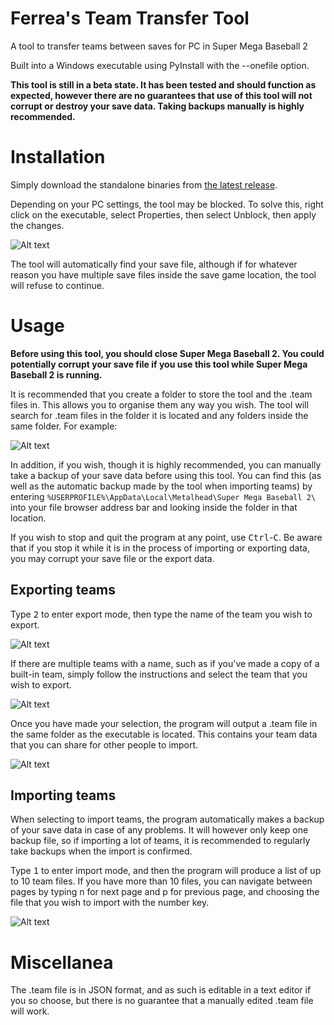 # Ferrea's Team Transfer Tool
A tool to transfer teams between saves for PC in Super Mega Baseball 2

Built into a Windows executable using PyInstall with the --onefile option.

**This tool is still in a beta state. It has been tested and should function as expected, however there are no guarantees that use of this tool will not corrupt or destroy your save data. Taking backups manually is highly recommended.**

# Installation
Simply download the standalone binaries from [the latest release](https://github.com/JudgeZarbi/smb2-team-transfer-tool/releases/latest).

Depending on your PC settings, the tool may be blocked. To solve this, right click on the executable, select Properties, then select Unblock, then apply the changes.

![Alt text](https://raw.githubusercontent.com/JudgeZarbi/smb2-team-transfer-tool/master/images/image1.png)

The tool will automatically find your save file, although if for whatever reason you have multiple save files inside the save game location, the tool will refuse to continue.

# Usage

**Before using this tool, you should close Super Mega Baseball 2. You could potentially corrupt your save file if you use this tool while Super Mega Baseball 2 is running.**

It is recommended that you create a folder to store the tool and the .team files in. This allows you to organise them any way you wish. The tool will search for .team files in the folder it is located and any folders inside the same folder. For example:

![Alt text](https://raw.githubusercontent.com/JudgeZarbi/smb2-team-transfer-tool/master/images/image2.png)

In addition, if you wish, though it is highly recommended, you can manually take a backup of your save data before using this tool. You can find this (as well as the automatic backup made by the tool when importing teams) by entering `%USERPROFILE%\AppData\Local\Metalhead\Super Mega Baseball 2\` into your file browser address bar and looking inside the folder in that location.

If you wish to stop and quit the program at any point, use <kbd>Ctrl</kbd>-<kbd>C</kbd>. Be aware that if you stop it while it is in the process of importing or exporting data, you may corrupt your save file or the export data.

## Exporting teams
Type <kbd>2</kbd> to enter export mode, then type the name of the team you wish to export.

![Alt text](https://raw.githubusercontent.com/JudgeZarbi/smb2-team-transfer-tool/master/images/image3.png)

If there are multiple teams with a name, such as if you've made a copy of a built-in team, simply follow the instructions and select the team that you wish to export.

![Alt text](https://raw.githubusercontent.com/JudgeZarbi/smb2-team-transfer-tool/master/images/image4.png)

Once you have made your selection, the program will output a .team file in the same folder as the executable is located. This contains your team data that you can share for other people to import.

![Alt text](https://raw.githubusercontent.com/JudgeZarbi/smb2-team-transfer-tool/master/images/image5.png)

## Importing teams
When selecting to import teams, the program automatically makes a backup of your save data in case of any problems. It will however only keep one backup file, so if importing a lot of teams, it is recommended to regularly take backups when the import is confirmed.

Type <kbd>1</kbd> to enter import mode, and then the program will produce a list of up to 10 team files. If you have more than 10 files, you can navigate between pages by typing n for next page and p for previous page, and choosing the file that you wish to import with the number key.

![Alt text](https://raw.githubusercontent.com/JudgeZarbi/smb2-team-transfer-tool/master/images/image6.png)

# Miscellanea
The .team file is in JSON format, and as such is editable in a text editor if you so choose, but there is no guarantee that a manually edited .team file will work.
